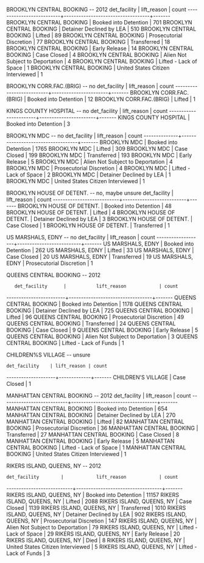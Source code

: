 BROOKLYN CENTRAL BOOKING -- 2012
         det_facility       |            lift_reason            | count
  --------------------------+-----------------------------------+-------
   BROOKLYN CENTRAL BOOKING | Booked into Detention             |   701
   BROOKLYN CENTRAL BOOKING | Detainer Declined by LEA          |   510
   BROOKLYN CENTRAL BOOKING | Lifted                            |    89
   BROOKLYN CENTRAL BOOKING | Prosecutorial Discretion          |    77
   BROOKLYN CENTRAL BOOKING | Transferred                       |    18
   BROOKLYN CENTRAL BOOKING | Early Release                     |    14
   BROOKLYN CENTRAL BOOKING | Case Closed                       |     4
   BROOKLYN CENTRAL BOOKING | Alien Not Subject to Deportation  |     4
   BROOKLYN CENTRAL BOOKING | Lifted - Lack of Space            |     1
   BROOKLYN CENTRAL BOOKING | United States Citizen Interviewed |     1


BROOKLYN CORR.FAC.(BRIG) -- no
         det_facility       |      lift_reason      | count
  --------------------------+-----------------------+-------
   BROOKLYN CORR.FAC.(BRIG) | Booked into Detention |    12
   BROOKLYN CORR.FAC.(BRIG) | Lifted                |     1


KINGS COUNTY HOSPITAL -- no
       det_facility      |      lift_reason      | count
  -----------------------+-----------------------+-------
   KINGS COUNTY HOSPITAL | Booked into Detention |     3


BROOKLYN MDC -- no
   det_facility |            lift_reason            | count
  --------------+-----------------------------------+-------
   BROOKLYN MDC | Booked into Detention             |  1765
   BROOKLYN MDC | Lifted                            |   309
   BROOKLYN MDC | Case Closed                       |   199
   BROOKLYN MDC | Transferred                       |   193
   BROOKLYN MDC | Early Release                     |     5
   BROOKLYN MDC | Alien Not Subject to Deportation  |     4
   BROOKLYN MDC | Prosecutorial Discretion          |     4
   BROOKLYN MDC | Lifted - Lack of Space            |     2
   BROOKLYN MDC | Detainer Declined by LEA          |     1
   BROOKLYN MDC | United States Citizen Interviewed |     1


BROOKLYN HOUSE OF DETENT. -- no, maybe unsure
         det_facility        |       lift_reason        | count
  ---------------------------+--------------------------+-------
   BROOKLYN HOUSE OF DETENT. | Booked into Detention    |    48
   BROOKLYN HOUSE OF DETENT. | Lifted                   |     4
   BROOKLYN HOUSE OF DETENT. | Detainer Declined by LEA |     3
   BROOKLYN HOUSE OF DETENT. | Case Closed              |     1
   BROOKLYN HOUSE OF DETENT. | Transferred              |     1


US MARSHALS, EDNY -- no
     det_facility    |       lift_reason        | count
  -------------------+--------------------------+-------
   US MARSHALS, EDNY | Booked into Detention    |   262
   US MARSHALS, EDNY | Lifted                   |    33
   US MARSHALS, EDNY | Case Closed              |    20
   US MARSHALS, EDNY | Transferred              |    19
   US MARSHALS, EDNY | Prosecutorial Discretion |     1

QUEENS CENTRAL BOOKING -- 2012

       det_facility      |           lift_reason            | count
   ------------------------+----------------------------------+-------
    QUEENS CENTRAL BOOKING | Booked into Detention            |  1178
    QUEENS CENTRAL BOOKING | Detainer Declined by LEA         |   725
    QUEENS CENTRAL BOOKING | Lifted                           |    96
    QUEENS CENTRAL BOOKING | Prosecutorial Discretion         |    49
    QUEENS CENTRAL BOOKING | Transferred                      |    24
    QUEENS CENTRAL BOOKING | Case Closed                      |     9
    QUEENS CENTRAL BOOKING | Early Release                    |     5
    QUEENS CENTRAL BOOKING | Alien Not Subject to Deportation |     3
    QUEENS CENTRAL BOOKING | Lifted - Lack of Funds           |     1


CHILDREN%S VILLAGE -- unsure

    det_facility    | lift_reason | count
 --------------------+-------------+-------
  CHILDREN'S VILLAGE | Case Closed |     1

MANHATTAN CENTRAL BOOKING -- 2012
  det_facility        |            lift_reason            | count   ---------------------------+-----------------------------------+-------
  MANHATTAN CENTRAL BOOKING | Booked into Detention             |   654
  MANHATTAN CENTRAL BOOKING | Detainer Declined by LEA          |   270
  MANHATTAN CENTRAL BOOKING | Lifted                            |    82
  MANHATTAN CENTRAL BOOKING | Prosecutorial Discretion          |    36
  MANHATTAN CENTRAL BOOKING | Transferred                       |    27
  MANHATTAN CENTRAL BOOKING | Case Closed                       |     8
  MANHATTAN CENTRAL BOOKING | Early Release                     |     5
  MANHATTAN CENTRAL BOOKING | Lifted - Lack of Space            |     1
  MANHATTAN CENTRAL BOOKING | United States Citizen Interviewed |     1

RIKERS ISLAND, QUEENS, NY -- 2012

    det_facility        |            lift_reason            | count
  ---------------------------+-----------------------------------+-------
  RIKERS ISLAND, QUEENS, NY | Booked into Detention             | 11157
  RIKERS ISLAND, QUEENS, NY | Lifted                            |  2088
  RIKERS ISLAND, QUEENS, NY | Case Closed                       |  1139
  RIKERS ISLAND, QUEENS, NY | Transferred                       |  1010
  RIKERS ISLAND, QUEENS, NY | Detainer Declined by LEA          |   902
  RIKERS ISLAND, QUEENS, NY | Prosecutorial Discretion          |   147
  RIKERS ISLAND, QUEENS, NY | Alien Not Subject to Deportation  |    79
  RIKERS ISLAND, QUEENS, NY | Lifted - Lack of Space            |    29
  RIKERS ISLAND, QUEENS, NY | Early Release                     |    20
  RIKERS ISLAND, QUEENS, NY | Died                              |     8
  RIKERS ISLAND, QUEENS, NY | United States Citizen Interviewed |     5
  RIKERS ISLAND, QUEENS, NY | Lifted - Lack of Funds            |     3
